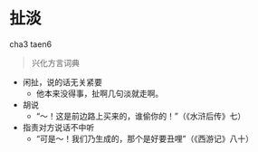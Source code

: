 # 扯淡
cha3 taen6
> 兴化方言词典
- 闲扯，说的话无关紧要
  - 他本来没得事，扯啊几句淡就走啊。
- 胡说
  - “～！这是前边路上买来的，谁偷你的！”（《水浒后传》七）
- 指责对方说话不中听
  - “可是～！我们乃生成的，那个是好要丑哩”（《西游记》八十）
